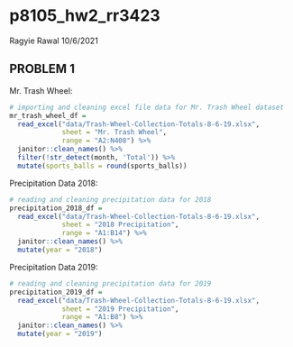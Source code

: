 p8105\_hw2\_rr3423
================
Ragyie Rawal
10/6/2021

## PROBLEM 1

Mr. Trash Wheel:

``` r
# importing and cleaning excel file data for Mr. Trash Wheel dataset 
mr_trash_wheel_df = 
  read_excel("data/Trash-Wheel-Collection-Totals-8-6-19.xlsx",
             sheet = "Mr. Trash Wheel",
             range = "A2:N408") %>% 
  janitor::clean_names() %>% 
  filter(!str_detect(month, 'Total')) %>% 
  mutate(sports_balls = round(sports_balls))
```

Precipitation Data 2018:

``` r
# reading and cleaning precipitation data for 2018 
precipitation_2018_df = 
  read_excel("data/Trash-Wheel-Collection-Totals-8-6-19.xlsx",
             sheet = "2018 Precipitation",
             range = "A1:B14") %>% 
  janitor::clean_names() %>% 
  mutate(year = "2018")
```

Precipitation Data 2019:

``` r
# reading and cleaning precipitation data for 2019 
precipitation_2019_df = 
  read_excel("data/Trash-Wheel-Collection-Totals-8-6-19.xlsx",
             sheet = "2019 Precipitation",
             range = "A1:B8") %>% 
  janitor::clean_names() %>% 
  mutate(year = "2019")
```
